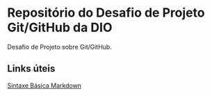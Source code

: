 # Repositório do Desafio de Projeto Git/GitHub da DIO
Desafio de Projeto sobre Git/GitHub.

## Links úteis
[Sintaxe Básica Markdown](https://www.markdownguide.org/basic-syntax/)
